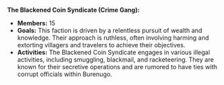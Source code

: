 **The Blackened Coin Syndicate (Crime Gang):**

- **Members:** 15
- **Goals:** This faction is driven by a relentless pursuit of wealth and knowledge. Their approach is ruthless, often involving harming and extorting villagers and travelers to achieve their objectives.
- **Activities:** The Blackened Coin Syndicate engages in various illegal activities, including smuggling, blackmail, and racketeering. They are known for their secretive operations and are rumored to have ties with corrupt officials within Burenugo.

